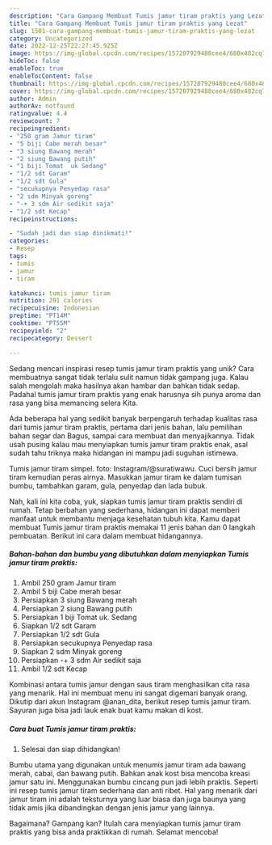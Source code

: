 ```yaml
---
description: "Cara Gampang Membuat Tumis jamur tiram praktis yang Lezat"
title: "Cara Gampang Membuat Tumis jamur tiram praktis yang Lezat"
slug: 1501-cara-gampang-membuat-tumis-jamur-tiram-praktis-yang-lezat
category: Uncategorized
date: 2022-12-25T22:27:45.925Z
image: https://img-global.cpcdn.com/recipes/157207929480cee4/680x482cq70/tumis-jamur-tiram-praktis-foto-resep-utama.jpg
hideToc: false
enableToc: true
enableTocContent: false
thumbnail: https://img-global.cpcdn.com/recipes/157207929480cee4/680x482cq70/tumis-jamur-tiram-praktis-foto-resep-utama.jpg
cover: https://img-global.cpcdn.com/recipes/157207929480cee4/680x482cq70/tumis-jamur-tiram-praktis-foto-resep-utama.jpg
author: Admin
authorAv: notfound
ratingvalue: 4.4
reviewcount: 7
recipeingredient:
- "250 gram Jamur tiram"
- "5 biji Cabe merah besar"
- "3 siung Bawang merah"
- "2 siung Bawang putih"
- "1 biji Tomat  uk Sedang"
- "1/2 sdt Garam"
- "1/2 sdt Gula"
- "secukupnya Penyedap rasa"
- "2 sdm Minyak goreng"
- "-+ 3 sdm Air sedikit saja"
- "1/2 sdt Kecap"
recipeinstructions:

- "Sudah jadi dan siap dinikmati!"
categories:
- Resep
tags:
- tumis
- jamur
- tiram

katakunci: tumis jamur tiram 
nutrition: 291 calories
recipecuisine: Indonesian
preptime: "PT14M"
cooktime: "PT55M"
recipeyield: "2"
recipecategory: Dessert

---
```





Sedang mencari inspirasi resep tumis jamur tiram praktis yang unik? Cara membuatnya sangat tidak terlalu sulit namun tidak gampang juga. Kalau salah mengolah maka hasilnya akan hambar dan bahkan tidak sedap. Padahal tumis jamur tiram praktis yang enak harusnya sih punya aroma dan rasa yang bisa memancing selera Kita.





Ada beberapa hal yang sedikit banyak berpengaruh terhadap kualitas rasa dari tumis jamur tiram praktis, pertama dari jenis bahan, lalu pemilihan bahan segar dan Bagus, sampai cara membuat dan menyajikannya. Tidak usah pusing kalau mau menyiapkan tumis jamur tiram praktis enak,      asal sudah tahu triknya maka hidangan ini mampu jadi suguhan istimewa.














Tumis jamur tiram simpel. foto: Instagram/@suratiwawu. Cuci bersih jamur tiram kemudian peras airnya. Masukkan jamur tiram ke dalam tumisan bumbu, tambahkan garam, gula, penyedap dan lada bubuk.






Nah, kali ini kita coba, yuk, siapkan tumis jamur tiram praktis sendiri di rumah. Tetap berbahan yang sederhana, hidangan ini dapat memberi manfaat untuk membantu menjaga kesehatan tubuh kita. Kamu dapat membuat Tumis jamur tiram praktis memakai 11 jenis bahan dan 0 langkah pembuatan. Berikut ini cara dalam membuat hidangannya.

<!--inarticleads1-->

##### Bahan-bahan dan bumbu yang dibutuhkan dalam menyiapkan Tumis jamur tiram praktis:

1. Ambil 250 gram Jamur tiram
1. Ambil 5 biji Cabe merah besar
1. Persiapkan 3 siung Bawang merah
1. Persiapkan 2 siung Bawang putih
1. Persiapkan 1 biji Tomat  uk. Sedang
1. Siapkan 1/2 sdt Garam
1. Persiapkan 1/2 sdt Gula
1. Persiapkan secukupnya Penyedap rasa
1. Siapkan 2 sdm Minyak goreng
1. Persiapkan -+ 3 sdm Air sedikit saja
1. Ambil 1/2 sdt Kecap


Kombinasi antara tumis jamur dengan saus tiram menghasilkan cita rasa yang menarik. Hal ini membuat menu ini sangat digemari banyak orang. Dikutip dari akun Instagram @anan_dita, berikut resep tumis jamur tiram. Sayuran juga bisa jadi lauk enak buat kamu makan di kost. 

<!--inarticleads2-->

##### Cara buat Tumis jamur tiram praktis:


1. Selesai dan siap dihidangkan!

Bumbu utama yang digunakan untuk menumis jamur tiram ada bawang merah, cabai, dan bawang putih. Bahkan anak kost bisa mencoba kreasi jamur satu ini. Menggunakan bumbu cincang pun jadi lebih praktis. Seperti ini resep tumis jamur tiram sederhana dan anti ribet. Hal yang menarik dari jamur tiram ini adalah teksturnya yang luar biasa dan juga baunya yang tidak amis jika dibandingkan dengan jenis jamur yang lainnya. 

Bagaimana? Gampang kan? Itulah cara menyiapkan tumis jamur tiram praktis yang bisa anda praktikkan di rumah. Selamat mencoba!

